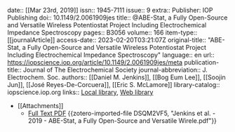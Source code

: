 date:: [[Mar 23rd, 2019]]
issn:: 1945-7111
issue:: 9
extra:: Publisher: IOP Publishing
doi:: 10.1149/2.0061909jes
title:: @ABE-Stat, a Fully Open-Source and Versatile Wireless Potentiostat Project Including Electrochemical Impedance Spectroscopy
pages:: B3056
volume:: 166
item-type:: [[journalArticle]]
access-date:: 2023-02-20T03:21:07Z
original-title:: "ABE-Stat, a Fully Open-Source and Versatile Wireless Potentiostat Project Including Electrochemical Impedance Spectroscopy"
language:: en
url:: https://iopscience.iop.org/article/10.1149/2.0061909jes/meta
publication-title:: Journal of The Electrochemical Society
journal-abbreviation:: J. Electrochem. Soc.
authors:: [[Daniel M. Jenkins]], [[Bog Eum Lee]], [[Soojin Jun]], [[José Reyes-De-Corcuera]], [[Eric S. McLamore]]
library-catalog:: iopscience.iop.org
links:: [Local library](zotero://select/library/items/VVVEBPW4), [Web library](https://www.zotero.org/users/8784047/items/VVVEBPW4)

- [[Attachments]]
	- [Full Text PDF](https://iopscience.iop.org/article/10.1149/2.0061909jes/pdf) {{zotero-imported-file DSQM2VF5, "Jenkins et al. - 2019 - ABE-Stat, a Fully Open-Source and Versatile Wirele.pdf"}}